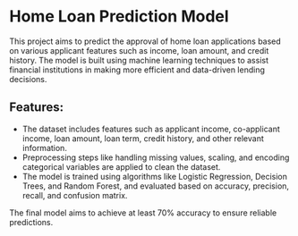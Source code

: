 

# Home Loan Prediction Model

This project aims to predict the approval of home loan applications based on various applicant features such as income, loan amount, and credit history. The model is built using machine learning techniques to assist financial institutions in making more efficient and data-driven lending decisions. 

## Features:
- The dataset includes features such as applicant income, co-applicant income, loan amount, loan term, credit history, and other relevant information.
- Preprocessing steps like handling missing values, scaling, and encoding categorical variables are applied to clean the dataset.
- The model is trained using algorithms like Logistic Regression, Decision Trees, and Random Forest, and evaluated based on accuracy, precision, recall, and confusion matrix.

The final model aims to achieve at least 70% accuracy to ensure reliable predictions.
